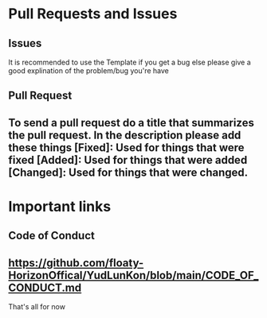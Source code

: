 # Pull Requests and Issues
## Issues
It is recommended to use the Template if you get a bug
else please give a good explination of the problem/bug you're have
## Pull Request
To send a pull request do a title that summarizes the pull request.
In the description please add these things
[Fixed]: Used for things that were fixed
[Added]: Used for things that were added
[Changed]: Used for things that were changed.
---
# Important links
## Code of Conduct
https://github.com/floaty-HorizonOffical/YudLunKon/blob/main/CODE_OF_CONDUCT.md
---
That's all for now

